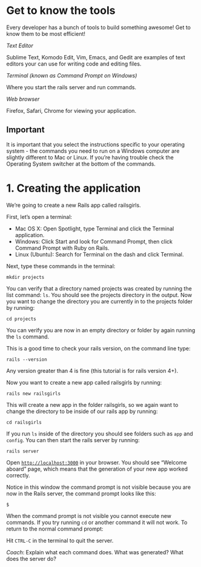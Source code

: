 # Get to know the tools

Every developer has a bunch of tools to build something awesome! Get to know them to be most efficient!

<i class="icon-file-text icon-2x"> Text Editor</i>

Sublime Text, Komodo Edit, Vim, Emacs, and Gedit are examples of text editors your can use for writing code and editing files.

<i class="icon-terminal icon-2x"> Terminal (known as Command Prompt on Windows)</i>

Where you start the rails server and run commands.

<i class="icon-desktop icon-2x"> Web browser</i>

Firefox, Safari, Chrome for viewing your application.

## Important

It is important that you select the instructions specific to your operating system - the commands you need to run on a Windows computer are slightly different to Mac or Linux. 
If you’re having trouble check the Operating System switcher at the bottom of the commands.

# 1. Creating the application

We’re going to create a new Rails app called railsgirls.

First, let’s open a terminal:

* Mac OS X: Open Spotlight, type Terminal and click the Terminal application.
* Windows: Click Start and look for Command Prompt, then click Command Prompt with Ruby on Rails.
* Linux (Ubuntu): Search for Terminal on the dash and click Terminal.

Next, type these commands in the terminal:

    mkdir projects

You can verify that a directory named projects was created by running the list command: `ls`. You should see the projects directory in the output. Now you want to change the directory you are currently in to the projects folder by running:

    cd projects

You can verify you are now in an empty directory or folder by again running the `ls` command.
 
This is a good time to check your rails version, on the command line type:
 
    rails --version

Any version greater than 4 is fine (this tutorial is for rails version 4+). 
 
Now you want to create a new app called railsgirls by running:

    rails new railsgirls

This will create a new app in the folder railsgirls, so we again want to change the directory to be inside of our rails app by running:

    cd railsgirls

If you run `ls` inside of the directory you should see folders such as `app` and `config`. You can then start the rails server by running:

    rails server

Open [`http://localhost:3000`](http://localhost:3000) in your browser. You should see “Welcome aboard” page, which means that the generation of your new app worked correctly.

Notice in this window the command prompt is not visible because you are now in the Rails server, the command prompt looks like this:

    $

When the command prompt is not visible you cannot execute new commands. If you try running `cd` or another command it will not work. To return to the normal command prompt:

Hit `CTRL-C` in the terminal to quit the server.

<span class="lead coach"><i class="icon-comment-alt"> Coach</i>: Explain what each command does. What was generated? What does the server do?</span>